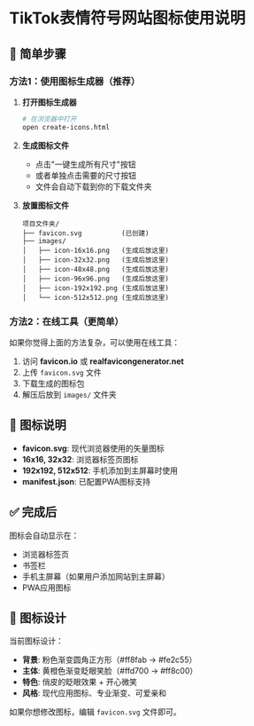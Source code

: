 # TikTok表情符号网站图标使用说明

## 🎯 简单步骤

### 方法1：使用图标生成器（推荐）

1. **打开图标生成器**
   ```bash
   # 在浏览器中打开
   open create-icons.html
   ```

2. **生成图标文件**
   - 点击"一键生成所有尺寸"按钮
   - 或者单独点击需要的尺寸按钮
   - 文件会自动下载到你的下载文件夹

3. **放置图标文件**
   ```
   项目文件夹/
   ├── favicon.svg          (已创建)
   ├── images/
   │   ├── icon-16x16.png   (生成后放这里)
   │   ├── icon-32x32.png   (生成后放这里)
   │   ├── icon-48x48.png   (生成后放这里)
   │   ├── icon-96x96.png   (生成后放这里)
   │   ├── icon-192x192.png (生成后放这里)
   │   └── icon-512x512.png (生成后放这里)
   ```

### 方法2：在线工具（更简单）

如果你觉得上面的方法复杂，可以使用在线工具：

1. 访问 **favicon.io** 或 **realfavicongenerator.net**
2. 上传 `favicon.svg` 文件
3. 下载生成的图标包
4. 解压后放到 `images/` 文件夹

## 📱 图标说明

- **favicon.svg**: 现代浏览器使用的矢量图标
- **16x16, 32x32**: 浏览器标签页图标
- **192x192, 512x512**: 手机添加到主屏幕时使用
- **manifest.json**: 已配置PWA图标支持

## ✅ 完成后

图标会自动显示在：
- 浏览器标签页
- 书签栏
- 手机主屏幕（如果用户添加网站到主屏幕）
- PWA应用图标

## 🎨 图标设计

当前图标设计：
- **背景**: 粉色渐变圆角正方形（#ff8fab → #fe2c55）
- **主体**: 黄橙色渐变眨眼笑脸（#ffd700 → #ff8c00）
- **特色**: 俏皮的眨眼效果 + 开心微笑
- **风格**: 现代应用图标、专业渐变、可爱亲和

如果你想修改图标，编辑 `favicon.svg` 文件即可。 